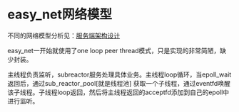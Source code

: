 # easy_net网络模型

不同的网络模型分析见：[服务端架构设计](./14-%E6%9E%B6%E6%9E%84%E8%AE%BE%E8%AE%A1.md)

easy_net一开始就使用了one loop peer thread模式，只是实现的非常简陋，缺少封装。

主线程负责监听，subreactor服务处理具体业务。主线程loop循环，当epoll_wait返回后，通过sub_reactor_pool[就是线程池] 获取一个子线程，通过eventfd唤醒该子线程。子线程loop返回，然后将主线程返回的acceptfd添加到自己的epoll中进行监听。